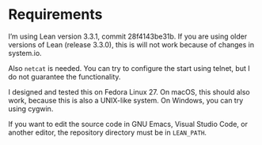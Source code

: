 # Requirements

I’m using Lean version 3.3.1, commit 28f4143be31b. If you are using older versions of Lean (release 3.3.0), this is will not work because of changes in system.io.

Also `netcat` is needed. You can try to configure the start using telnet, but I do not guarantee the functionality.

I designed and tested this on Fedora Linux 27. On macOS, this should also work, because this is also a UNIX-like system. On Windows, you can try using cygwin.

If you want to edit the source code in GNU Emacs, Visual Studio Code, or another editor, the repository directory must be in `LEAN_PATH`.
